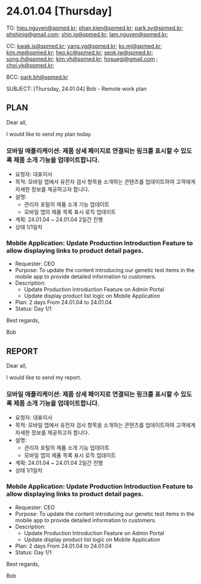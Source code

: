 # 24.01.04 [Thursday]

TO: hieu.nguyen@spmed.kr; phan.kien@spmed.kr; park.sy@spmed.kr; phshinjg@gmail.com; shin.jg@spmed.kr; lam.nguyen@spmed.kr;

CC: kwak.js@spmed.kr; yang.yg@spmed.kr; ko.mj@spmed.kr; kim.me@spmed.kr; heo.kc@spmed.kr; seok.jw@spmed.kr; song.jh@spmed.kr; kim.yh@spmed.kr; hosuegi@gmail.com ; choi.yk@spmed.kr;

BCC: park.bh@spmed.kr

SUBJECT: [Thursday, 24.01.04] Bob - Remote work plan

## PLAN

Dear all,

I would like to send my plan today.

### 모바일 애플리케이션: 제품 상세 페이지로 연결되는 링크를 표시할 수 있도록 제품 소개 기능을 업데이트합니다.

- 요청자: 대표이사
- 목적: 모바일 앱에서 유전자 검사 항목을 소개하는 콘텐츠를 업데이트하여 고객에게 자세한 정보를 제공하고자 합니다.
- 설명:
  - 관리자 포털의 제품 소개 기능 업데이트
  - 모바일 앱의 제품 목록 표시 로직 업데이트
- 계획: 24.01.04 ~ 24.01.04 2일간 진행
- 상태 1/1일차

### Mobile Application: Update Production Introduction Feature to allow displaying links to product detail pages.

- Requester: CEO
- Purpose: To update the content introducing our genetic test items in the mobile app to provide detailed information to customers.
- Description:
  - Update Production Introduction Feature on Admin Portal
  - Update display product list logic on Mobile Application
- Plan: 2 days From 24.01.04 to 24.01.04
- Status: Day 1/1

Best regards,

Bob

## REPORT

Dear all,

I would like to send my report.

### 모바일 애플리케이션: 제품 상세 페이지로 연결되는 링크를 표시할 수 있도록 제품 소개 기능을 업데이트합니다.

- 요청자: 대표이사
- 목적: 모바일 앱에서 유전자 검사 항목을 소개하는 콘텐츠를 업데이트하여 고객에게 자세한 정보를 제공하고자 합니다.
- 설명:
  - 관리자 포털의 제품 소개 기능 업데이트
  - 모바일 앱의 제품 목록 표시 로직 업데이트
- 계획: 24.01.04 ~ 24.01.04 2일간 진행
- 상태 1/1일차

### Mobile Application: Update Production Introduction Feature to allow displaying links to product detail pages.

- Requester: CEO
- Purpose: To update the content introducing our genetic test items in the mobile app to provide detailed information to customers.
- Description:
  - Update Production Introduction Feature on Admin Portal
  - Update display product list logic on Mobile Application
- Plan: 2 days From 24.01.04 to 24.01.04
- Status: Day 1/1

Best regards,

Bob
